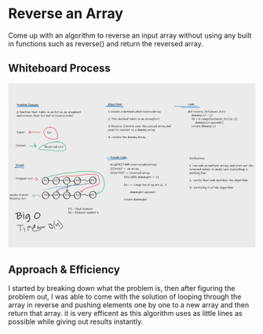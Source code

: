 # Reverse an Array
Come up with an algorithm to reverse an input array without using any built in functions such as reverse() and return the reversed array.

## Whiteboard Process
![image](array-reverse.png)

## Approach & Efficiency

I started by breaking down what the problem is, then after figuring the problem out, I was able to come with the solution of looping through the array in reverse and pushing elements one by one to a new array and then return that array. it is very efficent as this algorithm uses as little lines as possible while giving out results instantly.